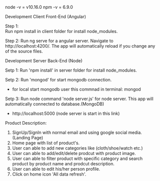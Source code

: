 node -v = v10.16.0
npm -v = 6.9.0

Development Client Front-End (Angular)

Step 1:  
Run npm install in client folder for install node_modules.

Step 2:
Run ng serve for a angular server. Navigate to http://localhost:4200/. The app will automatically reload if you change any of the source files.


Development Server Back-End (Node)

Setp 1:
Run 'npm install' in server folder for install node_modules.

Setp 2:
Run 'mongod' for start mongodb connection.
- for local start mongodb user this commnad in terminal: mongod 

Setp 3:
Run node command 'node server.js' for node server. This app will automatically connected to database.(MongoDB)
- http://localhost:5000 (node server is start in this link)



Product Description:

1. SignUp/SignIn with normal email and using google social media. (Landing Page)
2. Home page with list of product's.
3. User can able to add new categories like (cloth/shoe/watch etc.) 
4. User can able to add/edit/delete prodcut with product image.
5. User can able to filter product with specific category and search product by product name and prodcut description.
6. User can able to edit his/her person profile.
7. Click on home icon 'All data refresh'.
